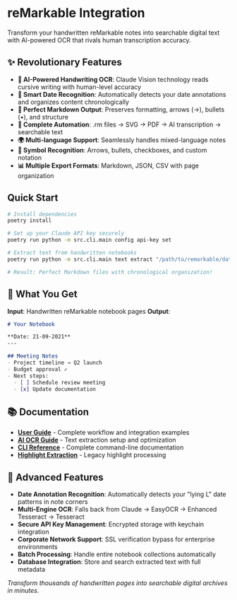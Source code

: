 # reMarkable Integration

Transform your handwritten reMarkable notes into searchable digital text with AI-powered OCR that rivals human transcription accuracy.

## ✨ Revolutionary Features

- **🤖 AI-Powered Handwriting OCR**: Claude Vision technology reads cursive writing with human-level accuracy
- **📅 Smart Date Recognition**: Automatically detects your date annotations and organizes content chronologically  
- **📝 Perfect Markdown Output**: Preserves formatting, arrows (→), bullets (•), and structure
- **🔄 Complete Automation**: .rm files → SVG → PDF → AI transcription → searchable text
- **🌍 Multi-language Support**: Seamlessly handles mixed-language notes
- **🎯 Symbol Recognition**: Arrows, bullets, checkboxes, and custom notation
- **📊 Multiple Export Formats**: Markdown, JSON, CSV with page organization

## Quick Start

```bash
# Install dependencies  
poetry install

# Set up your Claude API key securely
poetry run python -m src.cli.main config api-key set

# Extract text from handwritten notebooks
poetry run python -m src.cli.main text extract "/path/to/remarkable/data" --output-dir "extracted_notes"

# Result: Perfect Markdown files with chronological organization!
```

## 🎯 What You Get

**Input**: Handwritten reMarkable notebook pages
**Output**: 
```markdown
# Your Notebook

**Date: 21-09-2021**
---

## Meeting Notes
- Project timeline → Q2 launch
- Budget approval ✓
- Next steps:
  - [ ] Schedule review meeting
  - [x] Update documentation
```

## 📚 Documentation

- **[User Guide](docs/user-guide.md)** - Complete workflow and integration examples
- **[AI OCR Guide](docs/ai-ocr.md)** - Text extraction setup and optimization  
- **[CLI Reference](docs/cli-usage.md)** - Complete command-line documentation
- **[Highlight Extraction](docs/highlight_extraction.md)** - Legacy highlight processing

## 🚀 Advanced Features

- **Date Annotation Recognition**: Automatically detects your "lying L" date patterns in note corners
- **Multi-Engine OCR**: Falls back from Claude → EasyOCR → Enhanced Tesseract → Tesseract  
- **Secure API Key Management**: Encrypted storage with keychain integration
- **Corporate Network Support**: SSL verification bypass for enterprise environments
- **Batch Processing**: Handle entire notebook collections automatically
- **Database Integration**: Store and search extracted text with full metadata

*Transform thousands of handwritten pages into searchable digital archives in minutes.*